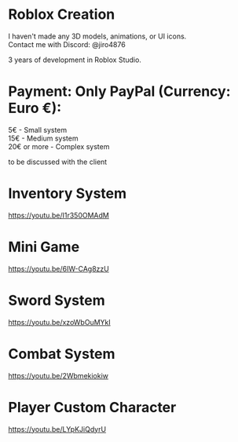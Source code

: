 # Roblox Creation  
I haven't made any 3D models, animations, or UI icons.  
Contact me with Discord: @jiro4876

3 years of development in Roblox Studio.
# Payment: Only PayPal (Currency: Euro €):

5€ - Small system  
15€ - Medium system  
20€ or more - Complex system

to be discussed with the client

# Inventory System  
https://youtu.be/I1r350OMAdM

# Mini Game  
https://youtu.be/6IW-CAg8zzU

# Sword System  
https://youtu.be/xzoWbOuMYkI

# Combat System  
https://youtu.be/2Wbmekiokiw

# Player Custom Character  
https://youtu.be/LYpKJiQdyrU
